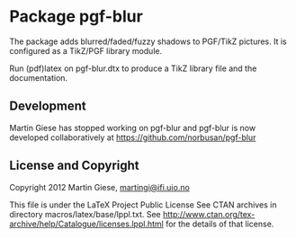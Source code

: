 Package pgf-blur
================

The package adds blurred/faded/fuzzy shadows to PGF/TikZ pictures.
It is configured as a TikZ/PGF library module. 

Run (pdf)latex on pgf-blur.dtx to produce a TikZ library file
and the documentation.

Development
-----------

Martin Giese has stopped working on pgf-blur and pgf-blur is now
developed collaboratively at
	https://github.com/norbusan/pgf-blur

License and Copyright
---------------------

Copyright 2012 Martin Giese, martingi@ifi.uio.no

This file is under the LaTeX Project Public License 
See CTAN archives in directory macros/latex/base/lppl.txt.
See http://www.ctan.org/tex-archive/help/Catalogue/licenses.lppl.html
for the details of that license.


